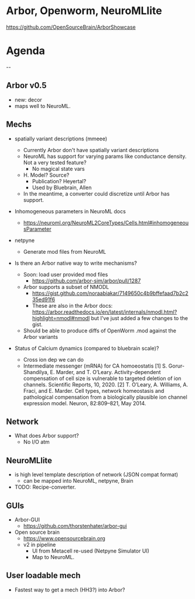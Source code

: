 Arbor, Openworm, NeuroMLlite
============================

https://github.com/OpenSourceBrain/ArborShowcase

# Agenda

--

## Arbor v0.5
* new: decor
* maps well to NeuroML.


## Mechs
* spatially variant descriptions (mmeee)
    * Currently Arbor don't have spatially variant descriptions
    * NeuroML has support for varying params like conductance density. Not a very tested feature?
        * No magical state vars
    * H. Model? Source?
        * Publication? Heyertal? 
        * Used by Bluebrain, Allen
    * In the meantime, a converter could discretize until Arbor has support.
* Inhomogeneous parameters in NeuroML docs
    * https://neuroml.org/NeuroML2CoreTypes/Cells.html#inhomogeneousParameter

* netpyne
    * Generate mod files from NeuroML

* Is there an Arbor native way to write mechanisms?
    * Soon: load user provided mod files
        * https://github.com/arbor-sim/arbor/pull/1287
    * Arbor supports a subset of NMODL
        * https://gist.github.com/noraabiakar/7149650c4b9bffefaad7b2c235ed91f6
        * These are also in the Arbor docs: https://arbor.readthedocs.io/en/latest/internals/nmodl.html?highlight=nmodl#nmodl but I've just added a few changes to the gist. 
    * Should be able to produce diffs of OpenWorm .mod against the Arbor variants

* Status of Calcium dynamics (compared to bluebrain scale)?
    * Cross ion dep we can do
    * Intermediate messenger (mRNA) for CA homoeostatis
        [1] S. Gorur-Shandilya, E. Marder, and T. O’Leary. 
            Activity-dependent compensation of cell size is vulnerable to
            targeted deletion of ion channels. 
            Scientific Reports, 10, 2020.
        [2] T. O’Leary, A. Williams, A. Fraci, and E. Marder. 
            Cell types, network homeostasis and pathological compensation
            from a biologically plausible ion channel expression model. 
            Neuron, 82:809–821, May 2014.
            
## Network
* What does Arbor support?
    * No I/O atm

## NeuroMLlite
* is high level template description of network (JSON compat format)
    * can be mapped into NeuroML, netpyne, Brain 
* TODO: Recipe-converter.

## GUIs
* Arbor-GUI
    * https://github.com/thorstenhater/arbor-gui
* Open source brain
    * https://www.opensourcebrain.org
    * v2 in pipeline
        * UI from Metacell re-used (Netpyne Simulator UI)
        * Map to NeuroML.

## User loadable mech
* Fastest way to get a mech (HH3?) into Arbor?
